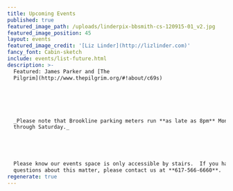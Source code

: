 ```yaml
---
title: Upcoming Events
published: true
featured_image_path: /uploads/linderpix-bbsmith-cs-120915-01_v2.jpg
featured_image_position: 45
layout: events
featured_image_credit: '[Liz Linder](http://lizlinder.com)'
fancy_font: Cabin-sketch
include: events/list-future.html
description: >-
  Featured: James Parker and [The
  Pilgrim](http://www.thepilgrim.org/#!about/c69s)






  _Please note that Brookline parking meters run **as late as 8pm** Monday
  through Saturday._





  Please know our events space is only accessible by stairs.  If you have any
  questions about this matter, please contact us at **617-566-6660**.
regenerate: true
---
```


